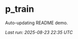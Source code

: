 # p_train

Auto-updating README demo.

<!--START_SECTION:status-->
_Last run: 2025-08-23 22:35 UTC_
<!--END_SECTION:status-->

















































































